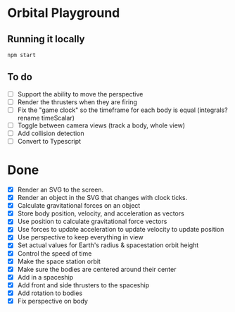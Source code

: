 # Orbital Playground

## Running it locally

```bash
npm start
```

## To do

-   [ ] Support the ability to move the perspective
-   [ ] Render the thrusters when they are firing
-   [ ] Fix the "game clock" so the timeframe for each body is equal (integrals? rename timeScalar)
-   [ ] Toggle between camera views (track a body, whole view)
-   [ ] Add collision detection
-   [ ] Convert to Typescript

# Done

-   [x] Render an SVG to the screen.
-   [x] Render an object in the SVG that changes with clock ticks.
-   [x] Calculate gravitational forces on an object
-   [x] Store body position, velocity, and acceleration as vectors
-   [x] Use position to calculate gravitational force vectors
-   [x] Use forces to update acceleration to update velocity to update position
-   [x] Use perspective to keep everything in view
-   [x] Set actual values for Earth's radius & spacestation orbit height
-   [x] Control the speed of time
-   [x] Make the space station orbit
-   [x] Make sure the bodies are centered around their center
-   [x] Add in a spaceship
-   [x] Add front and side thrusters to the spaceship
-   [x] Add rotation to bodies
-   [x] Fix perspective on body
